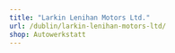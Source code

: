 ```yaml
---
title: "Larkin Lenihan Motors Ltd."
url: /dublin/larkin-lenihan-motors-ltd/
shop: Autowerkstatt
---
```

